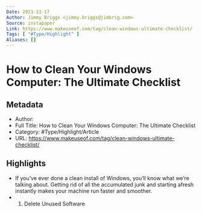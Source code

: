 ```yaml
---
Date: 2021-11-17
Author: Jimmy Briggs <jimmy.briggs@jimbrig.com>
Source: instapaper
Link: https://www.makeuseof.com/tag/clean-windows-ultimate-checklist/
Tags: [ "#Type/Highlight" ]
Aliases: []
---
```

# How to Clean Your Windows Computer: The Ultimate Checklist

## Metadata
- Author: 
- Full Title: How to Clean Your Windows Computer: The Ultimate Checklist
- Category: #Type/Highlight/Article
- URL: https://www.makeuseof.com/tag/clean-windows-ultimate-checklist/

## Highlights
- If you’ve ever done a clean install of Windows, you’ll know what we’re talking about. Getting rid of all the accumulated junk and starting afresh instantly makes your machine run faster and smoother.
- 1. Delete Unused Software
